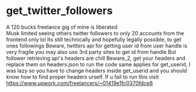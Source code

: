 # get_twitter_followers
A 120 bucks freelance gig of mine is liberated \
Musk limited seeing others twitter followers to only 20 accounts from the frontend only lol
Its still technically and hopefully legally possible, to get ones followings
Beware, twitters api for getting user id from user handle is very fragile you may also use 3rd party sites to get id from handle
But follower retrieving api's headers are chill
Beware_2, get your headers and replace them on headers.json to run the code same applies for get_userid,
I was lazy so you have to change headers inside get_userid and you should know how to find proper headers urself.
If u fail to run this visit https://www.upwork.com/freelancers/~01419e1fc0370fdce8

